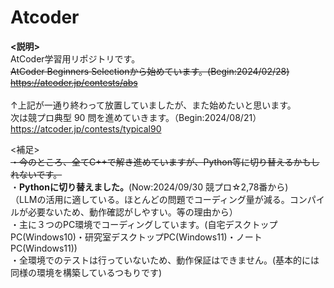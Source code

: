# Atcoder

**<説明>**
<br>
AtCoder学習用リポジトリです。
<br>
~~AtCoder Beginners Selectionから始めています。(Begin:2024/02/28)
<https://atcoder.jp/contests/abs>~~
<br>
<br>
↑上記が一通り終わって放置していましたが、また始めたいと思います。
<br>
次は競プロ典型 90 問を進めていきます。（Begin:2024/08/21）
<https://atcoder.jp/contests/typical90>

<補足>
<br>
~~・今のところ、全てC++で解き進めていますが、Python等に切り替えるかもしれないです。~~
<br>
・**Pythonに切り替えました。**(Now:2024/09/30 競プロ☆2,78番から)
<br>
（LLMの活用に適している。ほとんどの問題でコーディング量が減る。コンパイルが必要ないため、動作確認がしやすい。等の理由から）
<br>
・主に３つのPC環境でコーディングしています。(自宅デスクトップPC(Windows10)・研究室デスクトップPC(Windows11)・ノートPC(Windows11))
<br>
・全環境でのテストは行っていないため、動作保証はできません。(基本的には同様の環境を構築しているつもりです)
